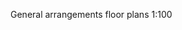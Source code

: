 <span class="transform-to-uppercase">General arrangements floor plans <span class="highlight-red">1:100</span></span>